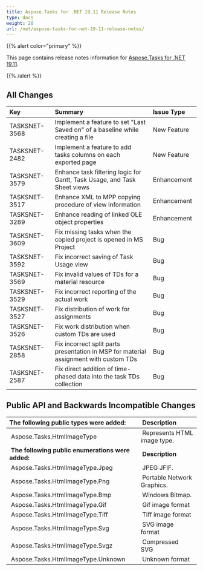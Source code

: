 ```yaml
---
title: Aspose.Tasks for .NET 19.11 Release Notes
type: docs
weight: 20
url: /net/aspose-tasks-for-net-19-11-release-notes/
---
```


{{% alert color="primary" %}} 

This page contains release notes information for [Aspose.Tasks for .NET 19.11](https://downloads.aspose.com/tasks/net/new-releases/aspose.tasks-for-.net-19.11/).

{{% /alert %}} 
## **All Changes**

|**Key** |**Summary** |**Issue Type**|
| :- | :- | :- |
|TASKSNET-3568 |Implement a feature to set "Last Saved on" of a baseline while creating a file |New Feature|
|TASKSNET-2482 |Implement a feature to add tasks columns on each exported page |New Feature |
|TASKSNET-3579 |Enhance task filtering logic for Gantt, Task Usage, and Task Sheet views |Enhancement|
|TASKSNET-3517 |Enhance XML to MPP copying procedure of view information |Enhancement |
|TASKSNET-3289 |Enhance reading of linked OLE object properties |Enhancement |
|TASKSNET-3609 |Fix missing tasks when the copied project is opened in MS Project |Bug|
|TASKSNET-3592 |Fix incorrect saving of Task Usage view |Bug|
|TASKSNET-3569 |Fix invalid values of TDs for a material resource |Bug |
|TASKSNET-3529 |Fix incorrect reporting of the actual work |Bug |
|TASKSNET-3527 |Fix distribution of work for assignments |Bug |
|TASKSNET-3526 |Fix work distribution when custom TDs are used |Bug |
|TASKSNET-2858 |Fix incorrect split parts presentation in MSP for material assignment with custom TDs |Bug |
|TASKSNET-2587 |Fix direct addition of time-phased data into the task TDs collection |Bug |

## **Public API and Backwards Incompatible Changes**

|**The following public types were added:** | **Description** |
| :- | :- |
| Aspose.Tasks.HtmlImageType | Represents HTML image type. |
| **The following public enumerations were added:** | **Description** |
| Aspose.Tasks.HtmlImageType.Jpeg | JPEG JFIF. |
| Aspose.Tasks.HtmlImageType.Png | Portable Network Graphics. |
| Aspose.Tasks.HtmlImageType.Bmp | Windows Bitmap. |
| Aspose.Tasks.HtmlImageType.Gif | Gif image format |
| Aspose.Tasks.HtmlImageType.Tiff | Tiff image format |
| Aspose.Tasks.HtmlImageType.Svg | SVG image format |
| Aspose.Tasks.HtmlImageType.Svgz | Compressed SVG |
| Aspose.Tasks.HtmlImageType.Unknown | Unknown format |

